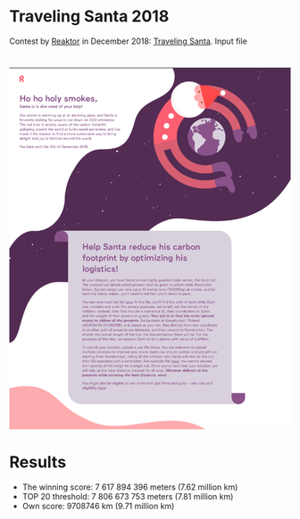 # Traveling Santa 2018
Contest by [Reaktor](http://www.reaktor.com) in December 2018: [Traveling Santa](https://traveling-santa.reaktor.com).
Input file
#
![The Task](./reaktor-santa-task.png) 
#
# Results
* The winning score: 7 617 894 396 meters (7.62 million km)
* TOP 20 threshold: 7 806 673 753 meters  (7.81 million km)
* Own score: 9708746 km (9.71 million km)
